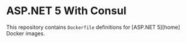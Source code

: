 
ASP.NET 5 With Consul
====================

This repository contains `Dockerfile` definitions for [ASP.NET 5][home] Docker images.



